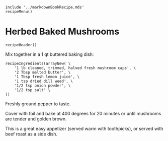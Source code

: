 ~~~ markdown-script
include '../markdownBookRecipe.mds'
recipeMenu()
~~~

# Herbed Baked Mushrooms

~~~ markdown-script
recipeHeader()
~~~

Mix together in a 1 qt buttered baking dish:

~~~ markdown-script
recipeIngredients(arrayNew( \
    '1 lb cleaned, trimmed, halved fresh mushroom caps', \
    '2 Tbsp melted butter', \
    '1 Tbsp fresh lemon juice', \
    '1 tsp dried dill weed', \
    '1/2 tsp onion powder', \
    '1/2 tsp salt' \
))
~~~

Freshly ground pepper to taste.

Cover with foil and bake at 400 degrees for 20 minutes or until mushrooms are tender and golden
brown.

This is a great easy appetizer (served warm with toothpicks), or served with beef roast as a side
dish.
